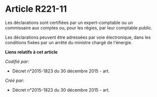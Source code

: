 # Article R221-11

Les déclarations sont certifiées par un expert-comptable ou un commissaire aux comptes ou, pour les régies, par leur
comptable public.

Les déclarations peuvent être adressées par voie électronique, dans les conditions fixées par un arrêté du ministre chargé de
l'énergie.

**Liens relatifs à cet article**

_Codifié par_:

  - Décret n°2015-1823 du 30 décembre 2015 - art.

_Créé par_:

  - Décret n°2015-1823 du 30 décembre 2015 - art.
